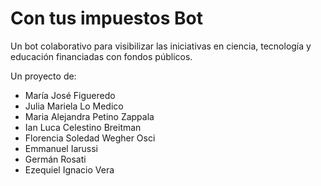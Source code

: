 # Con tus impuestos Bot
Un bot colaborativo para visibilizar las iniciativas en ciencia, tecnología y educación financiadas con fondos públicos. 

Un proyecto de:
* María José Figueredo
* Julia Mariela Lo Medico
* Maria Alejandra Petino Zappala
* Ian Luca Celestino Breitman
* Florencia Soledad Wegher Osci
* Emmanuel Iarussi
* Germán Rosati
* Ezequiel Ignacio Vera
